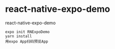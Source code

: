 # react-native-expo-demo
react-native-expo-demo

```
expo init RNExpoDemo
yarn install
用expo App扫码预览App
```
